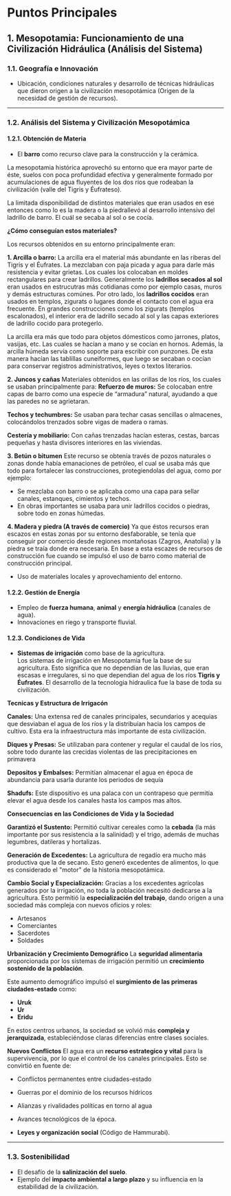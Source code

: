 # Puntos Principales

##  1. Mesopotamia: Funcionamiento de una Civilización Hidráulica (Análisis del Sistema)

###  1.1. Geografía e Innovación   
-  Ubicación, condiciones naturales y desarrollo de técnicas hidráulicas que dieron origen a la civilización mesopotámica (Origen de la necesidad de gestión de recursos).  

---

###  1.2. Análisis del Sistema y Civilización Mesopotámica  

####  1.2.1. Obtención de Materia  
- El **barro** como recurso clave para la construcción y la cerámica.  

La mesopotamia histórica aprovechó su entorno que era mayor parte de éste, suelos con poca profundidad efectiva y generalmente formado por acumulaciones de agua fluyentes de los dos ríos que rodeaban la civilización (valle del Tigris y Éufrateso).

La limitada disponibilidad de distintos materiales que eran usados en ese entonces como lo es la madera o la piedrallevó al desarrollo intensivo del ladrillo de barro. El cuál se secaba al sol o se cocía.

**¿Cómo conseguían estos materiales?**

Los recursos obtenidos en su entorno principalmente eran: 

**1. Arcilla o barro:**
La arcilla era el material más abundante en las riberas del Tigris y el Éufrates. La mezclaban con paja picada y agua para darle más resistencia y evitar grietas. Los cuales los colocaban en moldes rectangulares para crear ladrillos.
Generalmente los **ladrillos secados al sol** eran usados en estrucutras más cotidianas como por ejemplo casas, muros y demás estructuras comúnes. Por otro lado, los **ladrillos cocidos** eran usados en templos, zigurats o lugares donde el contacto con el agua era frecuente.
En grandes construcciones como los zigurats (templos escalonados), el interior era de ladrillo secado al sol y las capas exteriores de ladrillo cocido para protegerlo.

La arcilla era más que todo para objetos dómesticos como jarrones, platos, vasijas, etc. Las cuales se hacían a mano y se cocían en hornos.
Además, la arcilla húmeda servía como soporte para escribir con punzones. De esta manera hacían las tablillas cuneiformes, que luego se secaban o cocían para conservar registros administrativos, leyes o textos literarios.


**2. Juncos y cañas**
Materiales obtenidos en las orillas de los ríos, los cuales se usaban principalmente para:
**Refuerzo de muros:** Se colocaban entre capas de barro como una especie de “armadura” natural, ayudando a que las paredes no se agrietaran.

**Techos y techumbres:** Se usaban para techar casas sencillas o almacenes, colocándolos trenzados sobre vigas de madera o ramas.

**Cestería y mobiliario:** Con cañas trenzadas hacían esteras, cestas, barcas pequeñas y hasta divisores interiores en las viviendas.

**3. Betún o bitumen**
Este recurso se obtenía través de pozos naturales o zonas donde había emanaciones de petróleo, el cual se usaba más que todo para fortalecer las construcciones, protegiendolas del agua, como por ejemplo:
- Se mezclaba con barro o se aplicaba como una capa para sellar canales, estanques, cimientos y techos.
- En obras importantes se usaba para unir ladrillos cocidos o piedras, sobre todo en zonas húmedas.


**4. Madera y piedra (A través de comercio)**
Ya que éstos recursos eran escazos en estas zonas por su entorno desfaborable, se tenía que conseguir por comercio desde regiones montañosas (Zagros, Anatolia) y la piedra se traía donde era necesaria. 
En base a esta escazes de recursos de construcción fue cuando se impulsó el uso de barro como material de construcción principal.

- Uso de materiales locales y aprovechamiento del entorno.  

####  1.2.2. Gestión de Energía  
- Empleo de **fuerza humana**, **animal** y **energía hidráulica** (canales de agua).  
- Innovaciones en riego y transporte fluvial.  

####  1.2.3. Condiciones de Vida  
- **Sistemas de irrigación** como base de la agricultura.  
Los sistemas de irrigación en Mesopotamia fue la base de su agricultura. Esto significa que no dependian de las lluvias, que eran escasas e irregulares, si no que dependian del agua de los ríos **Tigris y Éufrates**. El desarrollo de la tecnologia hidraulica fue la base de toda su civilización.

**Tecnicas y Estructura de Irrigacón**

**Canales:** Una extensa red de canales principales, secundarios y acequias que desviaban el agua de los ríos y la distribuían hacia los campos de cultivo. Esta era la infraestructura más importante de esta civilización.

**Diques y Presas:** Se utilizaban para contener y regular el caudal de los rios, sobre todo durante las crecidas violentas de las precipitaciones en primavera

**Depositos y Embalses:** Permitían almacenar el agua en época de abundancia para usarla durante los periodos de sequía

**Shadufs:** Este dispositivo es una palaca con un contrapeso que permitía elevar el agua desde los canales hasta los campos mas altos.

**Consecuencias en las Condiciones de Vida y la Sociedad**

**Garantizó el Sustento:** Permitió cultivar cereales como la **cebada** (la más importante por sus resistencia a la salinidad) y el trigo, además de muchas legumbres, datileras y hortalizas.

**Generación de Excedentes:** La agricultura de regadío era mucho más productiva que la de secano. Esto generó excedentes de alimentos, lo que es considerado el "motor" de la historia mesopotámica.

**Cambio Social y Especialización:** Gracias a los excedentes agrícolas generados por la irrigación, no toda la población necesitó dedicarse a la agricultura. Esto permitió la **especialización del trabajo**, dando origen a una sociedad más compleja con nuevos oficios y roles:
- Artesanos
- Comerciantes
- Sacerdotes
- Soldades

**Urbanización y Crecimiento Demográfico**
La **seguridad alimentaria** proporcionada por los sistemas de irrigación permitió un **crecimiento sostenido de la población**.

Este aumento demográfico impulsó el **surgimiento de las primeras ciudades-estado** como:
  - **Uruk**
  - **Ur**
  - **Eridu**

En estos centros urbanos, la sociedad se volvió más **compleja y jerarquizada**, estableciéndose claras diferencias entre clases sociales.

**Nuevos Conflictos**
El agua era un **recurso estrategico y vital** para la supervivencia, por lo que el control de los canales principales. Esto se convirtió en fuente de:
- Conflictos permanentes entre ciudades-estado
- Guerras por el dominio de los recursos hídricos
- Alianzas y rivalidades políticas en torno al agua

- Avances tecnológicos de la época.  
- **Leyes y organización social** (Código de Hammurabi).  

---

###  1.3. Sostenibilidad  
- El desafío de la **salinización del suelo**.  
- Ejemplo del **impacto ambiental a largo plazo** y su influencia en la estabilidad de la civilización.  


